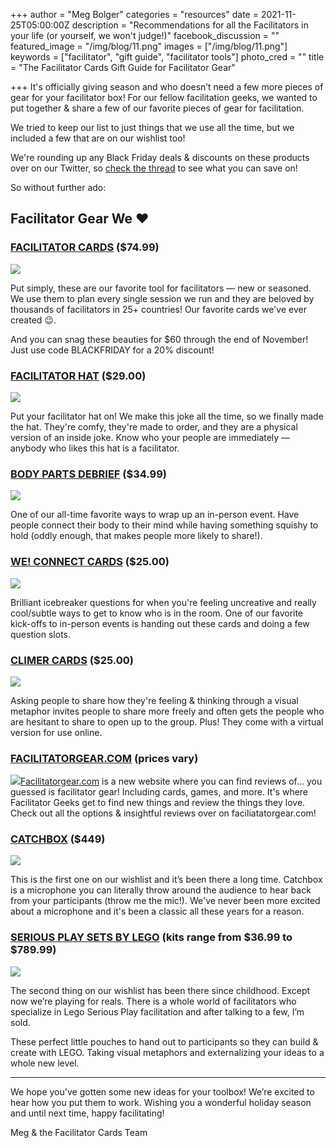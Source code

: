 +++
author = "Meg Bolger"
categories = "resources"
date = 2021-11-25T05:00:00Z
description = "Recommendations for all the Facilitators in your life (or yourself, we won't judge!)"
facebook_discussion = ""
featured_image = "/img/blog/11.png"
images = ["/img/blog/11.png"]
keywords = ["facilitator", "gift guide", "facilitator tools"]
photo_cred = ""
title = "The Facilitator Cards Gift Guide for Facilitator Gear"

+++
It's officially giving season and who doesn’t need a few more pieces of gear for your facilitator box! For our fellow facilitation geeks, we wanted to put together & share a few of our favorite pieces of gear for facilitation.

We tried to keep our list to just things that we use all the time, but we included a few that are on our wishlist too! 

We're rounding up any Black Friday deals & discounts on these products over on our Twitter, so [check the thread](https://twitter.com/FacilitatorCard/status/1463877050721263622) to see what you can save on!

So without further ado:

## **Facilitator Gear We** ♥️

### [**FACILITATOR CARDS**](https://shop.facilitator.cards/products/facilitator-cards?utm_campaign=Shop%20Now&utm_medium=nav&utm_source=fc) **($74.99)**

![](/img/blog/box-on-stack.jpg)

Put simply, these are our favorite tool for facilitators — new or seasoned. We use them to plan every single session we run and they are beloved by thousands of facilitators in 25+ countries! Our favorite cards we've ever created 😉.

And you can snag these beauties for $60 through the end of November! Just use code BLACKFRIDAY for a 20% discount!

### [**FACILITATOR HAT**](https://shop.facilitator.cards/collections/merch/products/facilitator-hat) **($29.00)**

![](/img/blog/facilitator-hat-front_1600x.jpeg)

Put your facilitator hat on! We make this joke all the time, so we finally made the hat. They're comfy, they're made to order, and they are a physical version of an inside joke. Know who your people are immediately — anybody who likes this hat is a facilitator.

### [**BODY PARTS DEBRIEF**](https://www.trainingwheelsgear.com/products/body-part-deluxe) **($34.99)**

![](/img/blog/body_part_deluxe.jpeg)

One of our all-time favorite ways to wrap up an in-person event. Have people connect their body to their mind while having something squishy to hold (oddly enough, that makes people more likely to share!).

### [**WE! CONNECT CARDS**](https://weand.me/product/we-connect-cards/) **($25.00)**

![](/img/blog/we-connect-cards-trainers-warehouse.jpeg)

Brilliant icebreaker questions for when you're feeling uncreative and really cool/subtle ways to get to know who is in the room. One of our favorite kick-offs to in-person events is handing out these cards and doing a few question slots.

### [**CLIMER CARDS**](https://climercards.com/buy-now/) **($25.00)**

![](/img/blog/climercards-deck-with-cards-500x500_740x.jpeg)

Asking people to share how they're feeling & thinking through a visual metaphor invites people to share more freely and often gets the people who are hesitant to share to open up to the group. Plus! They come with a virtual version for use online.

### [**FACILITATORGEAR.COM**](http://facilitatorgear.com/) **(prices vary)**

![](/img/blog/screen-shot-2021-11-24-at-11-36-47-am.png)[Facilitatorgear.com](http://facilitatorgear.com/) is a new website where you can find reviews of… you guessed is facilitator gear! Including cards, games, and more. It's where Facilitator Geeks get to find new things and review the things they love. Check out all the options & insightful reviews over on faciliatatorgear.com!

### [**CATCHBOX**](https://catchbox.com/products) **($449)**

![](/img/blog/catchbox-mod.png)

This is the first one on our wishlist and it’s been there a long time. Catchbox is a microphone you can literally throw around the audience to hear back from your participants (throw me the mic!). We've never been more excited about a microphone and it's been a classic all these years for a reason.

### [**SERIOUS PLAY SETS BY LEGO**](https://www.lego.com/en-us/themes/serious-play) **(kits range from $36.99 to $789.99)**

![](/img/blog/2000411_serious_play_starter_kit-480x329.jpeg)

The second thing on our wishlist has been there since childhood. Except now we’re playing for reals. There is a whole world of facilitators who specialize in Lego Serious Play facilitation and after talking to a few, I’m sold.

These perfect little pouches to hand out to participants so they can build & create with LEGO. Taking visual metaphors and externalizing your ideas to a whole new level.

***

We hope you've gotten some new ideas for your toolbox! We’re excited to hear how you put them to work. Wishing you a wonderful holiday season and until next time, happy facilitating!

Meg & the Facilitator Cards Team